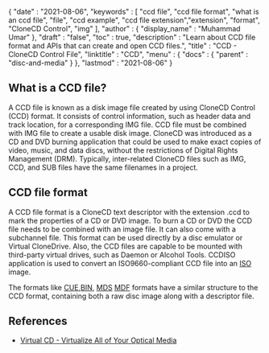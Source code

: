 {
  "date" : "2021-08-06",
  "keywords" : [ "ccd file", "ccd file format", "what is an ccd file", "file", "ccd example", "ccd file extension","extension", "format", "CloneCD Control", "img" ],
  "author" : {
    "display_name" : "Muhammad Umar"
  },
  "draft" : "false",
   "toc" : true,
  "description" : "Learn about CCD file format and APIs that can create and open CCD files.",
  "title" : "CCD - CloneCD Control File",
  "linktitle" : "CCD",
  "menu" : {
    "docs" : {
      "parent" : "disc-and-media"
    }
  },
  "lastmod" : "2021-08-06"
}

## What is a CCD file?

A CCD file is known as a disk image file created by using CloneCD Control (CCD) format. It consists of control information, such as header data and track location, for a corresponding IMG file. CCD file must be combined with IMG file to create a usable disk image. CloneCD was introduced as a CD and DVD burning application that could be used to make exact copies of video, music, and data discs, without the restrictions of Digital Rights Management (DRM). Typically, inter-related CloneCD files such as IMG, CCD, and SUB files have the same filenames in a project. 

## CCD file format

A CCD file format is a CloneCD text descriptor with the extension .ccd to mark the properties of a CD or DVD image. To burn a CD or DVD the CCD file needs to be combined with an image file. It can also come with a subchannel file. This format can be used directly by a disc emulator or Virtual CloneDrive. Also, the CCD files are capable to be mounted with third-party virtual drives, such as Daemon or Alcohol Tools. CCDISO application is used to convert an ISO9660-compliant CCD file into an [ISO](/compression/iso/) image.

The formats like [CUE](/disc-and-media/cue),[BIN](/disc-and-media/bin/), [MDS]() [MDF]() formats have a similar structure to the CCD format, containing both a raw disc image along with a descriptor file.

## References 

* [Virtual CD - Virtualize All of Your Optical Media](https://www.virtualcd-online.com/)

